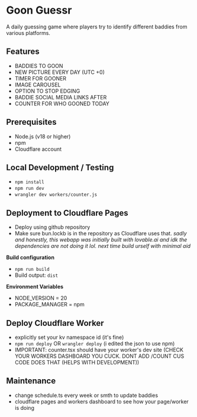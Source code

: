 # Goon Guessr

A daily guessing game where players try to identify different baddies from various platforms.

## Features

- BADDIES TO GOON
- NEW PICTURE EVERY DAY (UTC +0)
- TIMER FOR GOONER
- IMAGE CAROUSEL
- OPTION TO STOP EDGING
- BADDIE SOCIAL MEDIA LINKS AFTER
- COUNTER FOR WHO GOONED TODAY

## Prerequisites

- Node.js (v18 or higher)
- npm
- Cloudflare account

## Local Development / Testing
- `npm install`
- `npm run dev`
- `wrangler dev workers/counter.js`

## Deployment to Cloudflare Pages
- Deploy using github repository
- Make sure bun.lockb is in the repository as Cloudflare uses that. _sadly and honestly, this webapp was initially built with lovable.ai and idk the dependencies are not doing it lol. next time build urself with minimal aid_

**Build configuration**
- `npm run build`
- Build output: `dist`

**Environment Variables**
- NODE_VERSION = 20
- PACKAGE_MANAGER = npm

## Deploy Cloudflare Worker
- explicitly set your kv namespace id (it's fine)
- `npm run deploy` OR `wrangler deploy` (i edited the json to use npm)
- IMPORTANT: counter.tsx should have your worker's dev site (CHECK YOUR WORKERS DASHBOARD YOU CUCK. DONT ADD /COUNT CUS CODE DOES THAT (HELPS WITH DEVELOPMENT))

## Maintenance
- change schedule.ts every week or smth to update baddies
- cloudflare pages and workers dashboard to see how your page/worker is doing

